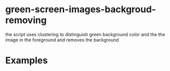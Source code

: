 # green-screen-images-backgroud-removing
the script uses clustering to distinguish green background color and the the image in the foreground and removes  the background  
# Examples
